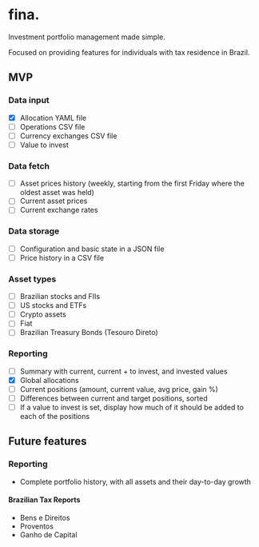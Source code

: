 # fina.

Investment portfolio management made simple.

Focused on providing features for individuals with tax residence in Brazil.

## MVP
### Data input
* [X] Allocation YAML file
* [ ] Operations CSV file
* [ ] Currency exchanges CSV file
* [ ] Value to invest

### Data fetch
* [ ] Asset prices history (weekly, starting from the first Friday where the oldest asset was held)
* [ ] Current asset prices
* [ ] Current exchange rates

### Data storage
* [ ] Configuration and basic state in a JSON file
* [ ] Price history in a CSV file

### Asset types
* [ ] Brazilian stocks and FIIs
* [ ] US stocks and ETFs
* [ ] Crypto assets
* [ ] Fiat
* [ ] Brazilian Treasury Bonds (Tesouro Direto)

### Reporting
* [ ] Summary with current, current + to invest, and invested values
* [X] Global allocations
* [ ] Current positions (amount, current value, avg price, gain %)
* [ ] Differences between current and target positions, sorted
* [ ] If a value to invest is set, display how much of it should be added to each of the positions

## Future features
### Reporting
- Complete portfolio history, with all assets and their day-to-day growth

#### Brazilian Tax Reports
- Bens e Direitos
- Proventos
- Ganho de Capital
